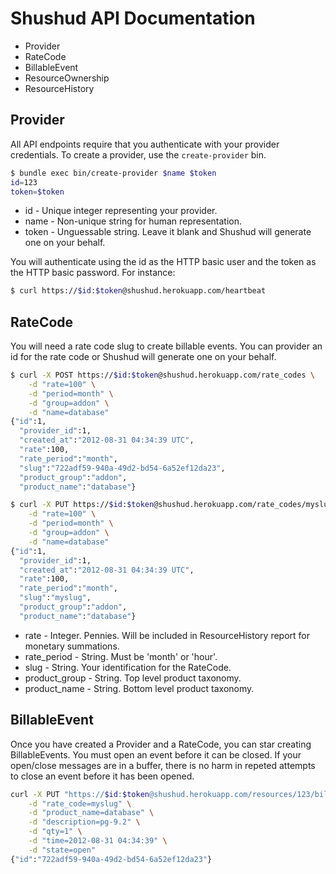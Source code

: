 # Shushud API Documentation

* Provider
* RateCode
* BillableEvent
* ResourceOwnership
* ResourceHistory

## Provider

All API endpoints require that you authenticate with your provider credentials. To create a provider, use the `create-provider` bin.

```bash
$ bundle exec bin/create-provider $name $token
id=123
token=$token
```

* id - Unique integer representing your provider.
* name - Non-unique string for human representation.
* token - Unguessable string. Leave it blank and Shushud will generate one on your behalf.

You will authenticate using the id as the HTTP basic user and the token as the HTTP basic password. For instance:

```bash
$ curl https://$id:$token@shushud.herokuapp.com/heartbeat
```

## RateCode

You will need a rate code slug to create billable events. You can provider an id for the rate code or Shushud will generate one on your behalf.

```bash
$ curl -X POST https://$id:$token@shushud.herokuapp.com/rate_codes \
	-d "rate=100" \
	-d "period=month" \
	-d "group=addon" \
	-d "name=database"
{"id":1,
  "provider_id":1,
  "created_at":"2012-08-31 04:34:39 UTC",
  "rate":100,
  "rate_period":"month",
  "slug":"722adf59-940a-49d2-bd54-6a52ef12da23",
  "product_group":"addon",
  "product_name":"database"}
```

```bash
$ curl -X PUT https://$id:$token@shushud.herokuapp.com/rate_codes/myslug \
	-d "rate=100" \
	-d "period=month" \
	-d "group=addon" \
	-d "name=database"
{"id":1,
  "provider_id":1,
  "created_at":"2012-08-31 04:34:39 UTC",
  "rate":100,
  "rate_period":"month",
  "slug":"myslug",
  "product_group":"addon",
  "product_name":"database"}
```

* rate - Integer. Pennies. Will be included in ResourceHistory report for monetary summations.
* rate_period - String. Must be 'month' or 'hour'.
* slug - String. Your identification for the RateCode.
* product_group - String. Top level product taxonomy.
* product_name - String. Bottom level product taxonomy.

## BillableEvent

Once you have created a Provider and a RateCode, you can star creating BillableEvents. You must open an event before it can be closed. If your open/close messages are in a buffer, there is no harm in repeted attempts to close an event before it has been opened.

```bash
curl -X PUT "https://$id:$token@shushud.herokuapp.com/resources/123/billable_events/722adf59-940a-49d2-bd54-6a52ef12da23" \
	-d "rate_code=myslug" \
	-d "product_name=database" \
	-d "description=pg-9.2" \
	-d "qty=1" \
	-d "time=2012-08-31 04:34:39" \
	-d "state=open"
{"id":"722adf59-940a-49d2-bd54-6a52ef12da23"}
```
